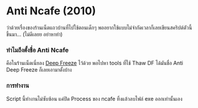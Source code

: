 # Anti Ncafe (2010)

ว่าด้วยเรื่องของร้านเน็ตแถวบ้านที่ไปใช้ตอนเด็กๆ พออยากใช้แบบไม่จำกัดเวลาก็เลยเขียนสคริปต์ตัวนี้ขึ้นมา... (ไม่ดีเลยย อย่าหาทำ)

### ทำไมถึงตั้งชื่อ Anti Ncafe

คือในร้านเน็ตเนี่ยลง [Deep Freeze](http://www.lib.hcu.ac.th/KM/deep-freeze/ "deepfreeze") ไว้ด้วย พอไปหา tools ที่ใช้ Thaw DF ได้มันชื่อ Anti Deep Freeze ก็เลยเอามาตั้งบ้าง

### การทำงาน

Script นี้ทำงานไม่ซับซ้อน แค่ปิด Process ของ ncafe ทิ้งแล้วลบไฟล์ exe ออกเท่านั้นเอง
